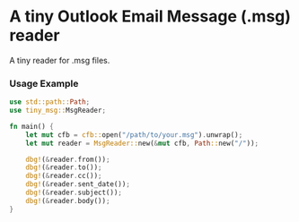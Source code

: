 A tiny Outlook Email Message (.msg) reader
=======================================

A tiny reader for .msg files.  

### Usage Example

```rust
use std::path::Path;
use tiny_msg::MsgReader;

fn main() {
    let mut cfb = cfb::open("/path/to/your.msg").unwrap();
    let mut reader = MsgReader::new(&mut cfb, Path::new("/"));

    dbg!(&reader.from());
    dbg!(&reader.to());
    dbg!(&reader.cc());
    dbg!(&reader.sent_date());
    dbg!(&reader.subject());
    dbg!(&reader.body());
}
